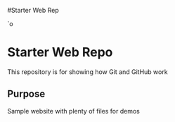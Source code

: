 #Starter Web Rep




`o
# Starter Web Repo

This repository is for showing how Git and GitHub work

## Purpose

Sample website with plenty of files for demos
